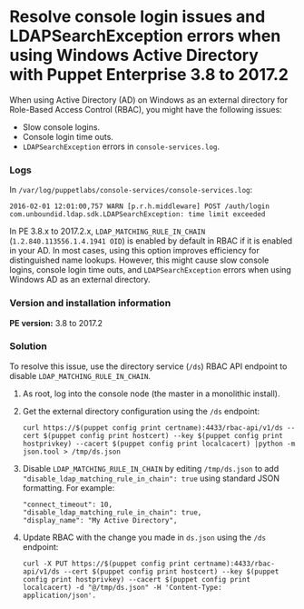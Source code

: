 # Resolve console login issues and LDAPSearchException errors when using Windows Active Directory with Puppet Enterprise 3.8 to 2017.2
<p>When using Active Directory (AD) on Windows as an external directory for Role-Based Access Control (RBAC), you might have the following issues:</p>
<ul>
<li>Slow console logins.</li>
<li>Console login time outs.         </li>
<li>
<code>LDAPSearchException</code> errors in <code>console-services.log</code>.</li>
</ul>
<h3 id="logs">Logs</h3>
<p>In <code>/var/log/puppetlabs/console-services/console-services.log</code>:</p>
<p><code>2016-02-01 12:01:00,757 WARN [p.r.h.middleware] POST /auth/login com.unboundid.ldap.sdk.LDAPSearchException: time limit exceeded</code></p>
<p>In PE 3.8.x to 2017.2.x, <code>LDAP_MATCHING_RULE_IN_CHAIN</code> (<code>1.2.840.113556.1.4.1941 OID</code>) is enabled by default in RBAC if it is enabled in your AD. In most cases, using this option improves efficiency for distinguished name lookups. However, this might cause slow console logins, console login time outs, and <code>LDAPSearchException</code> errors when using Windows AD as an external directory.</p>
<h3 id="version-and-installation-information">Version and installation information</h3>
<p><strong>PE version:</strong> 3.8 to 2017.2</p>
<h3 id="solution">Solution</h3>
<p>To resolve this issue, use the directory service (<code>/ds</code>) RBAC API endpoint to disable <code>LDAP_MATCHING_RULE_IN_CHAIN</code>.</p>
<ol style="list-style-type: decimal;">
<li>
<p>As root, log into the console node (the master in a monolithic install).</p>
</li>
<li>
<p>Get the external directory configuration using the <code>/ds</code> endpoint:</p>
<p><code>curl https://$(puppet config print certname):4433/rbac-api/v1/ds --cert $(puppet config print hostcert) --key $(puppet config print hostprivkey) --cacert $(puppet config print localcacert) |python -m json.tool &gt; /tmp/ds.json</code></p>
</li>
<li>
<p>Disable <code>LDAP_MATCHING_RULE_IN_CHAIN</code> by editing <code>/tmp/ds.json</code> to add <code>"disable_ldap_matching_rule_in_chain": true</code> using standard JSON formatting. For example:</p>
<pre><code>"connect_timeout": 10,
"disable_ldap_matching_rule_in_chain": true,
"display_name": "My Active Directory",<code></code></code></pre>
</li>
<li>
<p>Update RBAC with the change you made in <code>ds.json</code> using the <code>/ds</code> endpoint:</p>
<p><code>curl -X PUT https://$(puppet config print certname):4433/rbac-api/v1/ds --cert $(puppet config print hostcert) --key $(puppet config print hostprivkey) --cacert $(puppet config print localcacert) -d "@/tmp/ds.json" -H 'Content-Type: application/json'.</code></p>
</li>
</ol>
